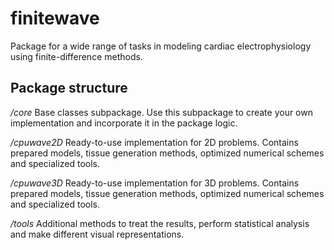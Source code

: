 # finitewave

Package for a wide range of tasks in modeling cardiac electrophysiology using finite-difference methods.

## Package structure

*/core*
Base classes subpackage. Use this subpackage to create your own implementation and incorporate it in the package logic.

*/cpuwave2D*
Ready-to-use implementation for 2D problems. Contains prepared models, tissue generation methods, optimized numerical schemes and specialized tools.  

*/cpuwave3D*
Ready-to-use implementation for 3D problems. Contains prepared models, tissue generation methods, optimized numerical schemes and specialized tools.  

*/tools*
Additional methods to treat the results, perform statistical analysis and make different visual representations.
